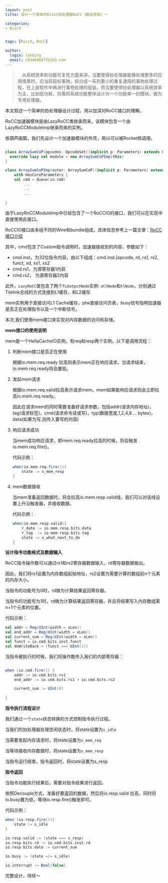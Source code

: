 ```yaml
---
layout: post
title: 设计一个简单的RiscV协处理器RoCC（数组求和）一

categories:
- RiscV


tags: [RiscV, RoCC]

author:
  login: lanbing
  email: c834606877@163.com
---
```




>　从系统效率和功能可复性方面来讲，当要使得协处理器能够处理更多的应用情景时，应当将目标事物，拆分成一系列更小的重复通用的事物处理过程，在上层软件中再进行事物处理的组装。而当要使得协处理器以系统效率为主，比如低功耗，则需将系统功能整体设计为一个功能单一的模块，做为专用处理器。

本文叙述一个简单的协处理器设计过程，用以加深对RoCC接口的理解。



RoCC加速器模块是由LazyRoCC类继承而来，该模块包含一个由LazyRoCCModuleImp继承而来的实例。

依葫芦画瓢，我们先设计一个加速器模块的外壳，用以可以被Rocket核调用。

```scala

class ArraySumCoP(opcodes: OpcodeSet)(implicit p: Parameters) extends LazyRoCC(opcodes) {
  override lazy val module = new ArraySumCoPImp(this)
}

class ArraySumCoPImp(outer: ArraySumCoP)(implicit p: Parameters) extends LazyRoCCModuleImp(outer)
    with HasCoreParameters {
    val cmd = Queue(io.cmd)
        ...
        ...
        ...
        
}

```

由于LazyRoCCModuleImp中已经包含了一个RoCCIO的接口，我们可以在实现中直接使用此接口。

RoCCIO接口由多组不同的Wire和bundle组成，具体信息参考上一篇文章：[RoCC接口介绍](https://mypre.cn/2019/04/08/RiscV-RoCC)

其中，cmd包含了Custom指令调用时，加速器接收到的内容，参数如下：

- cmd.inst，为32位指令内容，由以下组成：cmd.inst.[opcode, rd, rs1, rs2, funct, xd, xs1, xs2
- cmd.rs1，为源寄存器1内容
- cmd.rs2， 为源寄存器2内容

此外，`LazyRoCC`类包含了两个`TLOutputNode`实例: `atlNode`和`tlNode`，分别通过Tilelink总线的方式连接到L1缓存，和L2缓存

mem实例用于直接访问L1 Cache缓存，ptw直接访问页表，busy信号指明加速器是否正在处理指令以及一个中断信号。

本次,我们使用mem接口来实现对内存数据的访问和存储。

<!--more-->

**mem接口的使用说明**

mem是一个HellaCacheIO实例，有req和resp两个实例。以下是调用流程：

1. 判断mem接口是否正在使用

   根据io.mem.req.ready 拉高则表示mem正在响应请求，当请求结束，io.mem.req.ready将会置低。

2. 发起mem请求

   根据io.mem.req.valid拉高表示请求mem，mem如果能响应请求则会立即拉高io.mem.req.ready。

   因此在请求mem的同时需要准备好请求参数，包括addr(请求内存地址)，tag(请求标签)，cmd(请求命令读或写)，typ(数据宽度,1,2,4,8.... bytes)，data(如果为写,则传入要写的内容)

3. 响应请求成功

   当mem成功响应请求，即mem.req.ready拉高的时候，将会触发io.mem.req.fire()。

   代码示例：

   ```scala
   when(io.mem.req.fire()){
       state := s_mem_resp
   }
   ```

4. mem数据接收

   当mem准备返回数据时，将会拉高io.mem.resp.valid线，我们可以对该线设置上升沿触发器，并接收数据。

   代码示例：

   ```scala
   when(io.mem.resp.valid){
       r_date := io.mem.resp.bits.data
       r_tag  := io.mem.resp.bits.tag
       state := s_what_next_to_do
   }
   ```




**设计指令功能格式及数据输入**

RoCC指令操作数可以通过rs1和rs2寄存器数据输入，rd寄存器数据输出。

因此，我们将rs1设置为内存数组起始地址，rs2设置为需要计算的数组前n个元素的内存大小。

当指令的功能号为0时，rd做为计算结果返回寄存器。

当指令的功能号为1时，rd做为计算结果返回寄存器，并且将结果写入内存数组第n+1个元素的位置。

代码示例：

```scala
val addr = Reg(UInt(width = xLen))
val end_addr = Reg(UInt(width = xLen))
val current_sum = Reg(UInt(width = xLen))
val funct = io.cmd.bits.inst.funct
val doWriteBack = (funct === UInt(1))


```

当指令被执行的时候，我们将操作数传入我们的内部寄存器：

```scala

when (io.cmd.fire()) {
    addr := io.cmd.bits.rs1
    end_addr := io.cmd.bits.rs1 + io.cmd.bits.rs2

    current_sum := UInt(0)
    
}
```







**指令执行流程设计**

我们通过一个```state```状态转换的方式控制指令执行过程。

当我们的协处理器处理空闲状态时，将state设置为```s_idle```

当需要发起内存请求时，将state设置为```s_mem_req```

当等待接收内存数据时，将state设置为```s_mem_resp```

当指令运行结束，指令返回时，将state设置为s_resp



**指令返回**

当指令功能执行结果后，需要对指令结果进行返回。

依照Decouple方式，准备好要返回的数据，然后将io.resp.valid 拉高，同时将io.busy置为低，等待io.resp.fire()触发即可。

代码示例：

```scala
when (io.resp.fire()){
    state := s_idle
}

io.resp.valid := (state === s_resp)
io.resp.bits.rd := io.cmd.bits.inst.rd
io.resp.bits.data := current_sum

io.busy := (state =/= s_idle)

io.interrupt := Bool(false)

```

完整设计，待续～